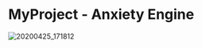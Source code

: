 # MyProject - Anxiety Engine

![20200425_171812](https://user-images.githubusercontent.com/54630288/80295367-22d0fe00-8740-11ea-80a1-2b97324bf4be.jpg)
